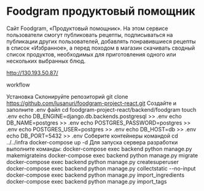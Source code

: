 # Foodgram продуктовый помощник
Сайт Foodgram, «Продуктовый помощник». На этом сервисе пользователи смогут публиковать рецепты, подписываться на публикации других пользователей, добавлять понравившиеся рецепты в список «Избранное», а перед походом в магазин скачивать сводный список продуктов, необходимых для приготовления одного или нескольких выбранных блюд.

http://130.193.50.87/

workflow

Установка
Склонируйте репозиторий
git clone https://github.com/lusanuri/foodgram-project-react.git
Создайте и заполните .env файл
cd foodgram-project-react/backend/foodgram
touch .env
echo DB_ENGINE=django.db.backends.postgresql >> .env
echo DB_NAME=postgres >> .env
echo POSTGRES_PASSWORD=postgres >> .env
echo POSTGRES_USER=postgres >> .env
echo DB_HOST=db >> .env
echo DB_PORT=5432 >> .env
Соберите контейнеры командой
cd ../../infra
docker-compose up -d
Для запуска сервера разработки выполните команды:
docker-compose exec backend python manage.py makemigrateins
docker-compose exec backend python manage.py migrate
docker-compose exec backend python manage.py createsuperuser
docker-compose exec backend python manage.py collectstatic --no-input
docker-compose exec backend python manage.py import_ingredients
docker-compose exec backend python manage.py import_tags

